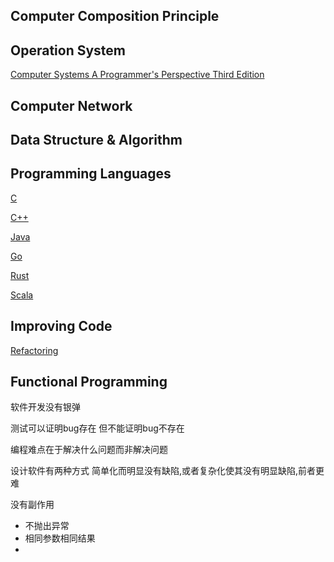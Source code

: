 

## Computer Composition Principle

## Operation System

[Computer Systems A Programmer's Perspective Third Edition](https://github.com/Robinpig/Note/blob/master/CS/OS/CSAPP.md)

## Computer Network

## Data Structure & Algorithm

## Programming Languages

[C](https://github.com/Robinpig/Note/blob/master/CS/C/C.md)

[C++](https://github.com/Robinpig/Note/blob/master/CS/C++/C++.md)

[Java](https://github.com/Robinpig/Note/blob/master/CS/Java/Java.md)

[Go](https://github.com/Robinpig/Note/blob/master/CS/Go/Go.md)

[Rust](https://github.com/Robinpig/Note/blob/master/CS/Rust/Rust.md)

[Scala](https://github.com/Robinpig/Note/blob/master/CS/Scala/Scala.md)



## Improving Code



[Refactoring](https://github.com/Robinpig/Note/blob/master/CS/Refactoring.md)



## Functional Programming

软件开发没有银弹

测试可以证明bug存在 但不能证明bug不存在

编程难点在于解决什么问题而非解决问题

设计软件有两种方式 简单化而明显没有缺陷,或者复杂化使其没有明显缺陷,前者更难

没有副作用

- 不抛出异常
- 相同参数相同结果
- 

